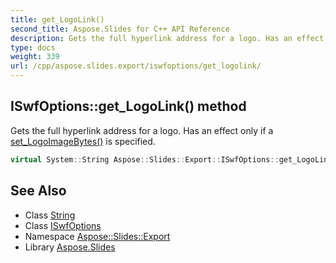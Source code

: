 ```yaml
---
title: get_LogoLink()
second_title: Aspose.Slides for C++ API Reference
description: Gets the full hyperlink address for a logo. Has an effect only if a set_LogoImageBytes() is specified.
type: docs
weight: 339
url: /cpp/aspose.slides.export/iswfoptions/get_logolink/
---
```

## ISwfOptions::get_LogoLink() method


Gets the full hyperlink address for a logo. Has an effect only if a [set_LogoImageBytes()](../../swfoptions/set_logoimagebytes/) is specified.

```cpp
virtual System::String Aspose::Slides::Export::ISwfOptions::get_LogoLink()=0
```

## See Also

* Class [String](../../system/string/)
* Class [ISwfOptions](./)
* Namespace [Aspose::Slides::Export](../)
* Library [Aspose.Slides](../../)